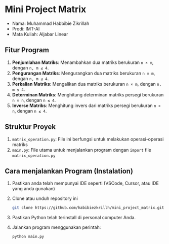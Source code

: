 # Mini Project Matrix
- Nama: Muhammad Habbibie Zikrillah
- Prodi: IMT-AI
- Mata Kuliah: Aljabar Linear

## Fitur Program

1. **Penjumlahan Matriks**: Menambahkan dua matriks berukuran `n × m`, dengan `n, m ≤ 4`.
2. **Pengurangan Matriks**: Mengurangkan dua matriks berukuran `n × m`, dengan `n, m ≤ 4`.
3. **Perkalian Matriks**: Mengalikan dua matriks berukuran `n × m`, dengan `n, m ≤ 4`.
4. **Determinan Matriks**: Menghitung determinan matriks persegi berukuran `n × n`, dengan `n ≤ 4`.
5. **Inverse Matriks**: Menghitung invers dari matriks persegi berukuran `n × n`, dengan `n ≤ 4`.

## Struktur Proyek

1. `matrix_operation.py`: File ini berfungsi untuk melakukan operasi-operasi matriks
2. `main.py`: File utama untuk menjalankan program dengan `import` file `matrix_operation.py` 

## Cara menjalankan Program (Instalation)

1. Pastikan anda telah mempunyai IDE seperti (VSCode, Cursor, atau IDE yang anda gunakan)
2. Clone atau unduh repository ini

    ```bash
    git clone https://github.com/habibiezkrillh/mini_project_matrix.git

3. Pastikan Python telah terinstall di personal computer Anda.
4. Jalankan program menggunakan perintah:

    ```bash
    python main.py



